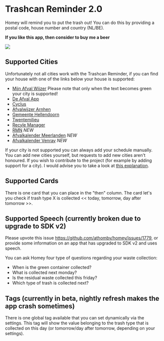 # Trashcan Reminder 2.0
Homey will remind you to put the trash out! You can do this by providing a postal code, house number and country (NL/BE).

**If you like this app, then consider to buy me a beer**

[![](https://www.paypalobjects.com/en_US/i/btn/btn_donateCC_LG.gif)](https://paypal.me/RobertRaaijmakers/3)

## Supported Cities
Unfortunately not all cities work with the Trashcan Reminder, if you can find your house with one of the links below your house is supported:

- [Mijn Afval Wijzer](http://www.mijnafvalwijzer.nl) Please note that only when the text becomes green your city is supported!
- [De Afval App](http://www.deafvalapp.nl/calendar/kalender_start.jsp)
- [Cyclus](http://afvalkalender.cyclusnv.nl/)
- [Afvalwijzer Arnhen](https://www.afvalwijzer-arnhem.nl)
- [Gemeente Hellendoorn](http://hellendoornafvalkalender.2go-mobile.com)
- [Twentemilieu](https://www.twentemilieu.nl)
- [Recyle Manager](http://www.recyclemanager.nl)
- [RMN](https://inzamelschema.rmn.nl/) *NEW*
- [Afvalkalender Meerlanden](https://afvalkalender.meerlanden.nl/form) *NEW*
- [Afvalkalender Venray](https://afvalkalender.venray.nl/form) *NEW*

If your city is not supported you can always add your schedule manually. You can add new cities yourself, but requests to add new cities aren't honoured. If you wish to contribute to the project (for example by adding support for a city). I would advise you to take a look at [this explanation](https://github.com/robertraaijmakers/com.trashchecker/tree/master/developers).

## Supported Cards
There is one card that you can place in the "then" column. The card let's you check if trash type X is collected << today, tomorrow, day after tomorrow >>.

## Supported Speech (currently broken due to upgrade to SDK v2)
Please upvote this issue https://github.com/athombv/homey/issues/1779, or provide some information on an app that has upgraded to SDK v2 and uses speech.

You can ask Homey four type of questions regarding your waste collection:
- When is the green container collected?
- What is collected next monday?
- Is the residual waste collected this friday?
- Which type of trash is collected next?

## Tags (currently in beta, nightly refresh makes the app crash sometimes)
There is one global tag available that you can set dynamically via the settings. This tag will show the value belonging to the trash type that is collected on this day (or tomorrow/day after tomorrow, depending on your settings).
